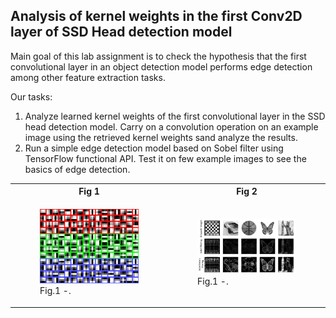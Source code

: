<h2>Analysis of kernel weights in the first Conv2D layer of SSD Head detection model</h2>

Main goal of this lab assignment is to check the hypothesis that the first convolutional layer in an object detection model performs edge detection among other feature extraction tasks.

Our tasks:
1. Analyze learned kernel weights of the first convolutional layer in the SSD head detection model. Carry on a convolution operation on an example image using the retrieved kernel weights sand analyze the results.
2. Run a simple edge detection model based on Sobel filter using TensorFlow functional API. Test it on few example images to see the basics of edge detection.

<table>
  <tr>
        <th>Fig 1</th>
        <th>Fig 2</th>
  </tr>
  <tr>
    <td>
      <figure>
        <img src="Lab_2_1.png" width="400px"/>
        <figcaption>Fig.1 -.</figcaption>
      </figure> 
    </td>
    <td>
      <figure>
        <img src="Lab_2_2.png" width="400px">
        <figcaption>Fig.1 -.</figcaption>
      </figure> 
    </td>
  </tr>
</table>
